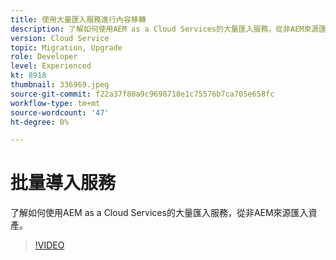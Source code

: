 ```yaml
---
title: 使用大量匯入服務進行內容移轉
description: 了解如何使用AEM as a Cloud Services的大量匯入服務，從非AEM來源匯入資產。
version: Cloud Service
topic: Migration, Upgrade
role: Developer
level: Experienced
kt: 8918
thumbnail: 336969.jpeg
source-git-commit: f22a37f80a9c9698718e1c75576b7ca705e658fc
workflow-type: tm+mt
source-wordcount: '47'
ht-degree: 0%

---
```



# 批量導入服務

了解如何使用AEM as a Cloud Services的大量匯入服務，從非AEM來源匯入資產。

>[!VIDEO](https://video.tv.adobe.com/v/336969/?quality=12&learn=on)
